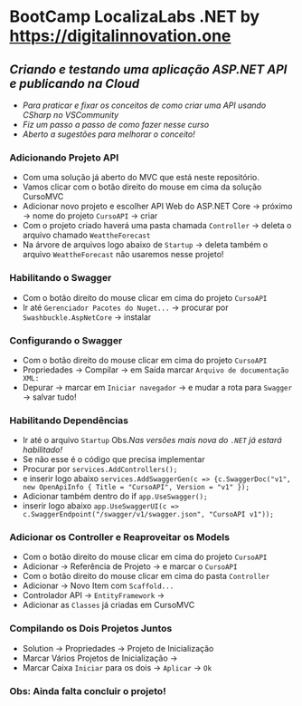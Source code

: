 # BootCamp LocalizaLabs .NET by https://digitalinnovation.one
## _Criando e testando uma aplicação ASP.NET API e publicando na Cloud_

- _Para praticar e fixar os conceitos de como criar uma API usando CSharp no VSCommunity_
- _Fiz um passo a passo de como fazer nesse curso_
- _Aberto a sugestões para melhorar o conceito!_

### Adicionando Projeto API

* Com uma solução já aberto do MVC que está neste repositório.
* Vamos clicar com o botão direito do mouse em cima da solução CursoMVC
* Adicionar novo projeto e escolher API Web do ASP.NET Core -> próximo -> nome do projeto `CursoAPI` -> criar
* Com o projeto criado haverá uma pasta chamada `Controller` -> deleta o arquivo chamado `WeattheForecast`
* Na árvore de arquivos logo abaixo de `Startup` -> deleta também o arquivo `WeattheForecast` não usaremos nesse projeto!

### Habilitando o Swagger
* Com o botão direito do mouse clicar em cima do projeto `CursoAPI`
* Ir até `Gerenciador Pacotes do Nuget...` -> procurar por `Swashbuckle.AspNetCore` -> instalar

### Configurando o Swagger
* Com o botão direito do mouse clicar em cima do projeto `CursoAPI`
* Propriedades -> Compilar -> em Saída marcar `Arquivo de documentação XML:`
* Depurar -> marcar em `Iniciar navegador` -> e mudar a rota para `Swagger` -> salvar tudo!

### Habilitando Dependências
* Ir até o arquivo `Startup` Obs._Nas versões mais nova do `.NET` já estará habilitado!_
* Se não esse é o código que precisa implementar
* Procurar por `services.AddControllers();`
* e inserir logo abaixo `services.AddSwaggerGen(c => {c.SwaggerDoc("v1", new OpenApiInfo { Title = "CursoAPI", Version = "v1" });`
* Adicionar também dentro do if `app.UseSwagger();`
* inserir logo abaixo `app.UseSwaggerUI(c => c.SwaggerEndpoint("/swagger/v1/swagger.json", "CursoAPI v1"));`

### Adicionar os Controller e Reaproveitar os Models
* Com o botão direito do mouse clicar em cima do projeto `CursoAPI`
* Adicionar -> Referência de Projeto -> e marcar o `CursoAPI`
* Com o botão direito do mouse clicar em cima do pasta `Controller`
* Adicionar -> Novo Item com `Scaffold...`
* Controlador API -> `EntityFramework` -> 
* Adicionar as `Classes` já criadas em CursoMVC

### Compilando os Dois Projetos Juntos
* Solution -> Propriedades -> Projeto de Inicialização
* Marcar Vários Projetos de Inicialização -> 
* Marcar Caixa `Iniciar` para os dois -> `Aplicar` -> `Ok`

### Obs: Ainda falta concluir o projeto!
